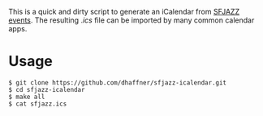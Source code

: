 This is a quick and dirty script to generate an iCalendar from [SFJAZZ events](https://www.sfjazz.org/calendar). The resulting $.ics$ file can be imported by many common calendar apps.

# Usage

```
$ git clone https://github.com/dhaffner/sfjazz-icalendar.git
$ cd sfjazz-icalendar
$ make all
$ cat sfjazz.ics
```
